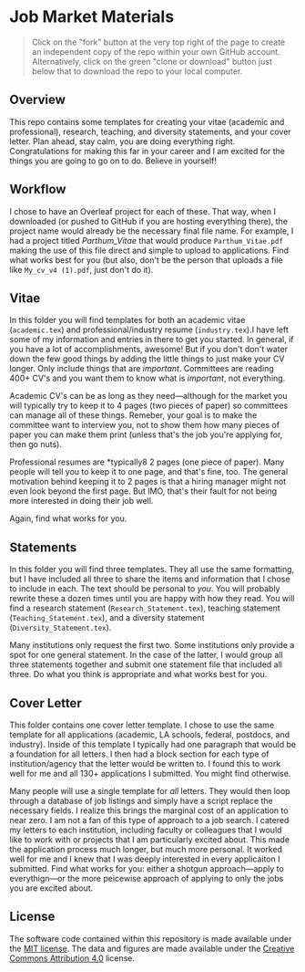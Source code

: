 # Job Market Materials

> Click on the "fork" button at the very top right of the page to create an independent copy of the repo within your own GitHub account. Alternatively, click on the green "clone or download" button just below that to download the repo to your local computer.

## Overview

This repo contains some templates for creating your vitae (academic and professional), research, teaching, and diversity statements, and your cover letter. Plan ahead, stay calm, you are doing everything right. Congratulations for making this far in your career and I am excited for the things you are going to go on to do. Believe in yourself!

## Workflow

I chose to have an Overleaf project for each of these. That way, when I downloaded (or pushed to GitHub if you are hosting everything there), the project name would already be the necessary final file name. For example, I had a project titled *Parthum_Vitae* that would produce `Parthum_Vitae.pdf` making the use of this file direct and simple to upload to applications. Find what works best for you (but also, don't be the person that uploads a file like `My_cv_v4 (1).pdf`, just don't do it).

## Vitae

In this folder you will find templates for both an academic vitae (`academic.tex`) and professional/industry resume (`industry.tex`).I have left some of my information and entries in there to get you started. In general, if you have a lot of accomplishments, awesome! But if you don't don't water down the few good things by adding the little things to just make your CV longer. Only include things that are *important*. Committees are reading 400+ CV's and you want them to know what is *important*, not everything. 

Academic CV's can be as long as they need—although for the market you will typically try to keep it to 4 pages (two pieces of paper) so committees can manage all of these things. Remeber, your goal is to make the committee want to interview you, not to show them how many pieces of paper you can make them print (unless that's the job you're applying for, then go nuts).

Professional resumes are *typically8 2 pages (one piece of paper). Many people will tell you to keep it to one page, and that's fine, too. The general motivation behind keeping it to 2 pages is that a hiring manager might not even look beyond the first page. But IMO, that's their fault for not being more interested in doing their job well.

Again, find what works for you. 

## Statements

In this folder you will find three templates. They all use the same formatting, but I have included all three to share the items and information that I chose to include in each. The text should be personal to *you*. You will probably rewrite these a dozen times until you are happy with how they read. You will find a research statement (`Research_Statement.tex`), teaching statement (`Teaching_Statement.tex`), and a diversity statement (`Diversity_Statement.tex`). 

Many institutions only request the first two. Some institutions only provide a spot for one general statement. In the case of the latter, I would group all three statements together and submit one statement file that included all three. Do what you think is appropriate and what works best for you.

## Cover Letter

This folder contains one cover letter template. I chose to use the same template for all applications (academic, LA schools, federal, postdocs, and industry). Inside of this template I typically had one paragraph that would be a foundation for all letters. I then had a block section for each type of institution/agency that the letter would be written to. I found this to work well for me and all 130+ applications I submitted. You might find otherwise.

Many people will use a single template for *all* letters. They would then loop through a database of job listings and simply have a script replace the necessary fields. I realize this brings the marginal cost of an application to near zero. I am not a fan of this type of approach to a job search. I catered my letters to each institution, including faculty or colleagues that I would like to work with or projects that I am particularly excited about. This made the application process much longer, but much more personal. It worked well for me and I knew that I was deeply interested in every applicaiton I submitted. Find what works for you: either a shotgun approach—apply to everythign—or the more peicewise approach of applying to only the jobs you are excited about.

## License

The software code contained within this repository is made available under the [MIT license](http://opensource.org/licenses/mit-license.php). The data and figures are made available under the [Creative Commons Attribution 4.0](https://creativecommons.org/licenses/by/4.0/) license.
